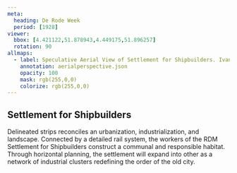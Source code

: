 ```yaml
---
meta:
  heading: De Rode Week
  period: [1928]
viewer:
  bbox: [4.421122,51.878943,4.449175,51.896257]
  rotation: 90
allmaps:
  - label: Speculative Aerial View of Settlement for Shipbuilders. Ivan Leonidov. 1928
    annotation: aerialperspective.json
    opacity: 100
    mask: rgb(255,0,0)
    colorize: rgb(255,0,0)
---
```


## Settlement for Shipbuilders

Delineated strips reconciles an urbanization, industrialization, and landscape. Connected by a detailed rail system, the workers of the RDM Settlement for Shipbuilders construct a communal and responsible habitat. Through horizontal planning, the settlement will expand into other as a network of industrial clusters redefining the order of the old city.
